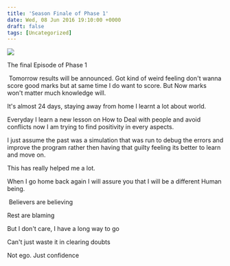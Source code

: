 ```yaml
---
title: 'Season Finale of Phase 1'
date: Wed, 08 Jun 2016 19:10:00 +0000
draft: false
tags: [Uncategorized]
---
```


  

[![](https://lh3.googleusercontent.com/-y-S6zDkVeYI/V1hmmVy06dI/AAAAAAAAtk8/xN5aFmcLdrA/s640/blogger-image-129764515.jpg)](https://lh3.googleusercontent.com/-y-S6zDkVeYI/V1hmmVy06dI/AAAAAAAAtk8/xN5aFmcLdrA/s640/blogger-image-129764515.jpg)

The final Episode of Phase 1 

 Tomorrow results will be announced. Got kind of weird feeling don't wanna score good marks but at same time I do want to score. But Now marks won't matter much knowledge will.

It's almost 24 days, staying away from home I learnt a lot about world.

Everyday I learn a new lesson on How to Deal with people and avoid conflicts now I am trying to find positivity in every aspects. 

I just assume the past was a simulation that was run to debug the errors and improve the program rather then having that guilty feeling its better to learn and move on.

This has really helped me a lot.

When I go home back again I will assure you that I will be a different Human being. 

  

 Believers are believing 

Rest are blaming 

But I don't care, I have a long way to go

Can't just waste it in clearing doubts 

Not ego. Just confidence